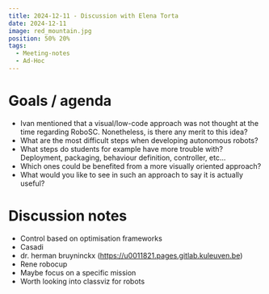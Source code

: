 ```yaml
---
title: 2024-12-11 - Discussion with Elena Torta
date: 2024-12-11
image: red_mountain.jpg
position: 50% 20%
tags:
  - Meeting-notes
  - Ad-Hoc
---
```


# Goals / agenda

- Ivan mentioned that a visual/low-code approach was not thought at the time regarding RoboSC. Nonetheless, is there any merit to this idea?
- What are the most difficult steps when developing autonomous robots?
- What steps do students for example have more trouble with? Deployment, packaging, behaviour definition, controller, etc...
- Which ones could be benefited from a more visually oriented approach?
- What would you like to see in such an approach to say it is actually useful?

# Discussion notes

- Control based on optimisation frameworks
- Casadi 
- dr. herman bruyninckx (https://u0011821.pages.gitlab.kuleuven.be)
- Rene robocup
- Maybe focus on a specific mission
- Worth looking into classviz for robots